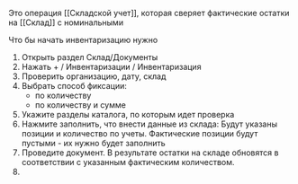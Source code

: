 ﻿Это операция [[Складской учет]], которая сверяет фактические остатки на [[Склад]] с номинальными

Что бы начать инвентаризацию нужно 
1. Открыть раздел Склад/Документы
2. Нажать + / Инвентаризации / Инвентаризация
3. Проверить организацию, дату, склад
4. Выбрать способ фиксации: 
	- по количеству
	- по количеству и сумме
5. Укажите разделы каталога, по которым идет проверка
6. Нажмите заполнить, что внести данные из склада: Будут указаны позиции и количество по учеты. Фактические позиции будут пустыми - их нужно будет заполнить 
7. Проведите документ. В результате остатки на складе обновятся в соответствии с указанным фактическим количеством. 
8. 